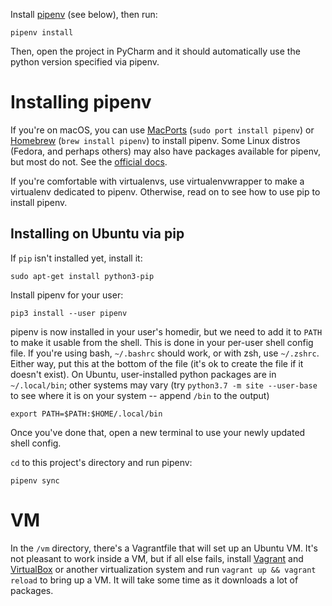 Install [pipenv](https://pipenv.readthedocs.io/en/latest/) (see below), then run:

```
pipenv install
```

Then, open the project in PyCharm and it should automatically use the python version specified via pipenv.

# Installing pipenv

If you're on macOS, you can use [MacPorts](https://www.macports.org/) (`sudo port install pipenv`) or [Homebrew](https://brew.sh/) (`brew install pipenv`) to install pipenv. Some Linux distros (Fedora, and perhaps others) may also have packages available for pipenv, but most do not. See the [official docs](https://pipenv.readthedocs.io/en/latest/#install-pipenv-today).

If you're comfortable with virtualenvs, use virtualenvwrapper to make a virtualenv dedicated to pipenv. Otherwise, read on to see how to use pip to install pipenv.

## Installing on Ubuntu via pip
 
If `pip` isn't installed yet, install it:

```
sudo apt-get install python3-pip
```

Install pipenv for your user:

```
pip3 install --user pipenv
```

pipenv is now installed in your user's homedir, but we need to add it to `PATH` to make it usable from the shell. This is done in your per-user shell config file. If you're using bash, `~/.bashrc` should work, or with zsh, use `~/.zshrc`. Either way, put this at the bottom of the file (it's ok to create the file if it doesn't exist). On Ubuntu, user-installed python packages are in `~/.local/bin`; other systems may vary (try `python3.7 -m site --user-base` to see where it is on your system -- append `/bin` to the output)

```
export PATH=$PATH:$HOME/.local/bin
```

Once you've done that, open a new terminal to use your newly updated shell config.

`cd` to this project's directory and run pipenv:

```
pipenv sync
```

# VM

In the `/vm` directory, there's a Vagrantfile that will set up an Ubuntu VM. It's not pleasant to work inside a VM, but if all else fails, install [Vagrant](https://www.vagrantup.com/) and [VirtualBox](https://www.virtualbox.org/) or another virtualization system and run `vagrant up && vagrant reload` to bring up a VM. It will take some time as it downloads a lot of packages.